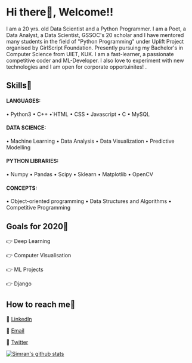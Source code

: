 # Hi there👋, Welcome!!

I am a 20 yrs. old Data Scientist and a Python Programmer. I am a Poet, a Data Analyst, a Data Scientist, GSSOC's 20 scholar and I have mentored many students in the field of "Python Programming" under Uplift Project organised by GirlScript Foundation. Presently pursuing my Bachelor's in Computer Science from UIET, KUK.  I am a fast-learner, a passionate competitive coder and ML-Developer. I also love to experiment with new technologies and I am open for corporate opportuinites!
.


## Skills🥇
#### LANGUAGES: 
• Python3 • C++ •˙HTML • CSS • Javascript • C • MySQL
#### DATA SCIENCE: 
• Machine Learning • Data Analysis • Data Visualization • Predictive Modelling
#### PYTHON LIBRARIES:
• Numpy • Pandas • Scipy • Sklearn • Matplotlib • OpenCV
#### CONCEPTS: 
• Object-oriented programming • Data Structures and Algorithms • Competitive Programming


## Goals for 2020🎯
👉 Deep Learning

👉 Computer Visualisation

👉 ML Projects

👉 Django

## How to reach me📲
📱 [LinkedIn](https://www.linkedin.com/in/simran2104)

📩 [Email](mailto:simrandhiman5808.com?subject=[GitHub]%20Source%20Han%20Sans)

📲 [Twitter](https://twitter.com/simran_2104)

[![Simran's github stats](https://github-readme-stats.vercel.app/api?username=simran2104)](https://github.com/anuraghazra/github-readme-stats)
